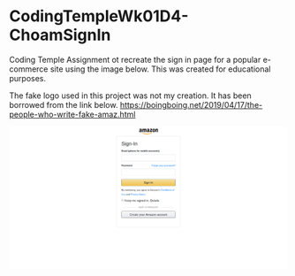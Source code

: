 # CodingTempleWk01D4-ChoamSignIn
Coding Temple Assignment ot recreate the sign in page for a popular e-commerce site using the image below. This was created for educational purposes.

The fake logo used in this project was not my creation. It has been borrowed from the link below. 
https://boingboing.net/2019/04/17/the-people-who-write-fake-amaz.html

![alt text](https://github.com/tylerob65/CodingTempleWk01D4-ChoamSignIn/blob/f3b5f7c0822fb4ff07b5406eb96a7cfd3e9b3e52/images/amazon-login-mockup.png?raw=true)
